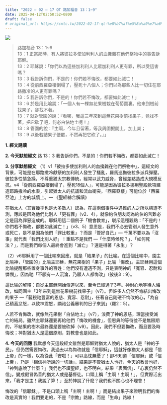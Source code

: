 ```yaml
---
title: "2022 – 02 – 17 QT 路加福音 13：1~9"
date: 2025-04-12T02:50:52+0800
draft: false
# original_url: https://cmtc.tw/2022-02-17-qt-%e8%b7%af%e5%8a%a0%e7%a6%8f%e9%9f%b3-13%ef%bc%9a19
---
```


![](/images/qt.jpg)
> 路加福音 13：1\~9  
> 13：1 正當那時，有人將彼拉多使加利利人的血攙雜在他們祭物中的事告訴耶穌。  
> 13：2 耶穌說：「你們以為這些加利利人比眾加利利人更有罪，所以受這害嗎？  
> 13：3 我告訴你們，不是的！你們若不悔改，都要如此滅亡！  
> 13：4 從前西羅亞樓倒塌了，壓死十八個人；你們以為那些人比一切住在耶路撒冷的人更有罪嗎？  
> 13：5 我告訴你們，不是的！你們若不悔改，都要如此滅亡！」  
> 13：6 於是用比喻說：「一個人有一棵無花果樹栽在葡萄園裏。他來到樹前找果子，卻找不著。  
> 13：7 就對管園的說：『看哪，我這三年來到這無花果樹前找果子，竟找不著。把它砍了吧，何必白佔地土呢！』  
> 13：8 管園的說：『主啊，今年且留著，等我周圍掘開土，加上糞；  
> 13：9 以後若結果子便罷，不然再把它砍了。』」

**1. 經文誦讀**

**2.  今天默想經文**
路 13：3 我告訴你們，不是的！你們若不悔改，都要如此滅亡！

**3. 分享默想經文**
（1）v1「彼拉多使加利利人的血攙雜在他們祭物中」，這經文的背景，可能是在耶路撒冷獻祭的加利利人發生了騷亂，羅馬巡撫彼拉多派兵彈壓。彼拉多性情急躁，不尊重猶太宗教傳統，經常以武力威脅，曾經差點造成大規模反抗。v4「從前西羅亞樓倒塌了，壓死18個人」，可能是因為彼拉多挪用聖殿款項建造耶路撒冷的水渠，引起猶太人的抗議和流血衝突。「西羅亞樓」可能位於「西羅亞池」上方的城牆上。— 《聖經綜合解讀》

在猶太人（其實幾乎也是大多數人）認為，在這兩個事件中遇難的人之所以橫遭不測，應該是因為他們比別人「更有罪」（v2、4），就像約伯朋友認為約伯的苦難必定是因為罪惡造成的。耶穌用這二個例子「機會教育」，駁斥這種觀點：「不是的！你們若不悔改，都要如此滅亡！」（v3、5）意思是，我們不必去管別人發生意外或死亡，是不是因為他們「罪比較重」？而是「管好自己」— 千萬不要以為「沒事」就代表「我們比別人好」！重點不是我們 —「什麼時候死？」、「如何死法？」，而是我們每個人最終會進到「滅亡」？還是得著「永生」？

（2）v6耶穌用了一個比喻來回應，就是「結果子」的比喻。在這個比喻中，園主比喻神，「管園的」比喻主耶穌，無花果樹的「果子」比喻「悔改」。主耶穌用這個比喻提醒那些置身事外的百姓：他們沒有遭遇不測，只是表明神的「寬容、忍耐和憐憫」，因為祂「不願有一人沉淪，乃願人人都悔改」（彼後3：9）。

這比喻的解釋：自從主耶穌開始傳道以來，至今已經過了3年。神耐心地等待人悔改，如同園主「3年來到這無花果樹前找果子」（v7）。但許多人仍然不肯結出悔改的果子 —「藐視祂豐富的恩慈、寬容、忍耐」，任著自己剛硬不悔改的心，「為自己積蓄忿怒，以致神震怒，顯祂公義審判的日子來到」（羅2：5）。

人若不肯悔改，就像無花果樹「白佔地土」（v7），浪費了神的恩慈，理當接受滅亡的結局。雖然主耶穌還要再給他們「悔改的機會」，但恩典的等待並不是無限期的，不結果的樹木最終還是要被砍掉（v9）。因此，我們不但要悔改，而且要及時悔改；神對猶太人是這個原則，對教會也是如此。

**4. 今天的回應**
我默想今天這段經文雖然是耶穌對猶太人說的，猶太人是「神的子民」，但仍然需要悔改。我過去以為悔改就是「信耶穌」，這就好像猶太人都是「信上帝」的一樣，以為從此「安啦！」可以高忱無憂了！卻不知道「信耶穌」或「信上帝」，乃是「相信神所說的一切話」，結果是不管猶太人也好，今天的教會也好，「神到底說了什麼？」我們也不讀聖經，也不明白，結果「表面信」、「心裏仍然不信」，變成假冒偽善的猶太人或是基督徒。口頭上稱「主啊！主啊！」，但實際活出來，「我才是主！我說了算！」至於神說了什麼？我們也不關心也不理會！

悔改的「信耶穌」，不是口頭上稱「主啊！主啊！」而是結出果子來證明我們的悔改是真實的！我們要走的，不是「宗教」路線，而是「生命」路線！
